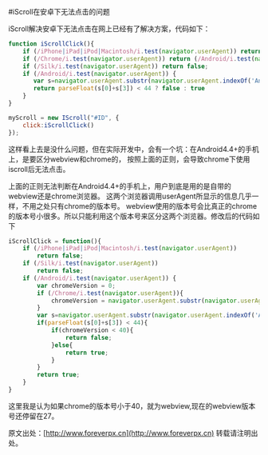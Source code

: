 #iScroll在安卓下无法点击的问题

iScroll解决安卓下无法点击在网上已经有了解决方案，代码如下：

```js
function iScrollClick(){
	if (/iPhone|iPad|iPod|Macintosh/i.test(navigator.userAgent)) return false;
	if (/Chrome/i.test(navigator.userAgent)) return (/Android/i.test(navigator.userAgent));
	if (/Silk/i.test(navigator.userAgent)) return false;
	if (/Android/i.test(navigator.userAgent)) {
	   var s=navigator.userAgent.substr(navigator.userAgent.indexOf('Android')+8,3);
	   return parseFloat(s[0]+s[3]) < 44 ? false : true
    }
}

myScroll = new IScroll("#ID", {
	click:iScrollClick()
});
```

这样看上去是没什么问题，但在实际开发中，会有一个坑：在Android4.4+的手机上，是要区分webview和chrome的，
按照上面的正则，会导致chrome下使用iscroll后无法点击。

上面的正则无法判断在Android4.4+的手机上，用户到底是用的是自带的webview还是chrome浏览器。
这两个浏览器调用userAgent所显示的信息几乎一样，不用之处只有chrome的版本号。
webview使用的版本号会比真正的chrome的版本号小很多。所以只能利用这个版本号来区分这两个浏览器。修改后的代码如下

```js
iScrollClick = function(){
    if (/iPhone|iPad|iPod|Macintosh/i.test(navigator.userAgent))
        return false;
    if (/Silk/i.test(navigator.userAgent))
        return false;
    if (/Android/i.test(navigator.userAgent)) {
        var chromeVersion = 0;
        if (/Chrome/i.test(navigator.userAgent)){
            chromeVersion = navigator.userAgent.substr(navigator.userAgent.indexOf('Chrome')+7,2);
        }
        var s=navigator.userAgent.substr(navigator.userAgent.indexOf('Android')+8,3);
        if(parseFloat(s[0]+s[3]) < 44){
            if(chromeVersion < 40){
                return false;
            }else{
                return true;
            }
        }
        return true;
    }
}
```

这里我是认为如果chrome的版本号小于40，就为webview,现在的webview版本号还停留在27。

原文出处：[http://www.foreverpx.cn](http://www.foreverpx.cn)
转载请注明出处。